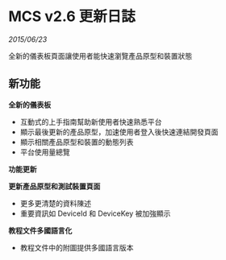 # MCS v2.6 更新日誌
*2015/06/23*

全新的儀表板頁面讓使用者能快速瀏覽產品原型和裝置狀態

## 新功能

**全新的儀表板**

* 互動式的上手指南幫助新使用者快速熟悉平台
* 顯示最後更新的產品原型，加速使用者登入後快速連結開發頁面
* 顯示相關產品原型和裝置的動態列表
* 平台使用量總覽

**功能更新**

**更新產品原型和測試裝置頁面**

* 更多更清楚的資料陳述
* 重要資訊如 DeviceId 和 DeviceKey 被加強顯示

**教程文件多國語言化**

* 教程文件中的附圖提供多國語言版本

